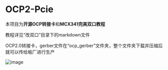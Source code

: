 # OCP2-Pcie

本项目为**开源OCP转接卡**和**MCX341完美双口教程**

教程详见“改双口”目录下的markdown文件

OCP2.0转接卡，gerber文件在“ocp_gerber”文件夹，整个文件夹下载并压缩后就可以传给板厂进行生产

![image](https://github.com/Turnedback/OCP2-Pcie/raw/master/img/1587116753218.jpg)

